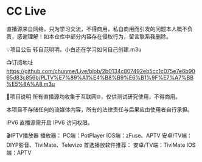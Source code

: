 # CC Live
直播源来自网络，只为学习交流，不得商用，私自商用而引发的问题本人概不负责，感谢理解！如本仓库中部分内容存在侵权行为，留言联系我删除。

💡项目公告
转自范明明，小白还在学习如何自己创建.m3u

📺订阅地址
https://github.com/chunme/Live/blob/2b0134c807492eb5cc1c075e7e6b9065d83c856b/PLTV%E7%89%A1%E4%B8%B9%E6%B1%9F%E7%A7%BB%E5%8A%A8.m3u

📖项目说明
所有直播源均收集于互联网🌐，仅供测试研究使用，不得商用。

本项目不存储任何的流媒体内容，所有的法律责任与后果应由使用者自行承担。



IPV6 直播源需开启 IPV6 访问权限。

🎬IPTV播放器
播放器： PC端：PotPlayer IOS端：zFuse、APTV 安卓/TV端：DIYP影音、TiviMate、Televizo 
首选播放软件推荐： 安卓/TV端：TiviMate IOS端：APTV
